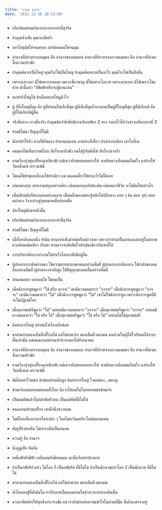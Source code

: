 ```yaml
---
title: 'คำคม ขงเบ้ง'
date: '2011-12-30 10:13:00'
---
```


  
* เกียรติยศย่อมเกิดจากการกระทำที่สุจริต  
  
* ถ้าคุณหัวเสีย คุณจะเสียหัว  
  
* อย่าไล่สุนัขให้จนตรอก อย่าต้อนคนให้จนมุม  
  
* อำนาจที่ปราศจากเหตุผล คือ อำนาจของคนพาล อำนาจที่ปราศจากความเมตตา คือ อำนาจที่นำมาซึ่งความปราชัย  
  
* ถ้าคุณคิดจะเป็นใหญ่ คุณก็จะได้เป็นใหญ ถ้าคุณคิดอยากเป็นอะไร คุณก็จะได้เป็นสิ่งนั้น  
  
* เพราะแสวงหา มิใช่เพราะรอคอย เพราะเชี่ยวชาญ มิใช่เพราะโอกาส เพราะสามารถ มิใช่เพราะโชคช่วย ดังนี้แล้ว "ลิขิตฟ้าหรือจะสู้มานะตน"  
  
* นกทำรังให้ดูไม้ ข้าเลือกนายให้ดูน้ำใจ  
  
* ผู้ ที่ยิ่งใหญ่ที่สุด คือ ผู้ที่ทำตนให้เล็กที่สุด ผู้ที่เล็กที่สุดก็จะกลายเป็นผู้ที่ใหญ่ที่สุด ผู้ที่มีเกียรติ คือ ผู้ที่ให้เกียรติผู้อื่น  
  
* จริงคือลวง ลวงคือจริง ถ้าคุณคิดว่าข้าศึกมีทางเลือกเพียง 2 ทาง จงแน่ใจได้ว่าเขาจะเลือกทางที่ 3  
  
* ถ้าสติไม่มา ปัญญาก็ไม่มี  
  
* มังกรถ้าไร้หัว หางก็ตีกันเอง ถ้าคานบนเอน คานล่างก็เบี้ยว ถ้าเสาเอกเฉียง เสาโทก็เฉ  
  
* คนมองไม่เห็นการณ์ไกล ภัยก็จะมาถึงตัว คนไม่รู้จักตัดไฟ ภัยก็จะน่ากลัว  
  
* ยามเรืองรุ่งพุ่งเปรี้ยงดุจเสียงฟ้า แม้เทวายังสยบหลบทางให้ จะหยิบดาวเดือนชมก็สมใจ คงร้องให้วันหนึ่งแน่ คราวแพ้มี  
  
* ไม้คดใช้ทำขอเหล็กงอใช้ทำเคียว แต่ คนคดเคี้ยวใช้ทำอะไรไม่ได้เลย  
  
* เล่นหมากรุก อย่าเอาแต่บุกอย่างเดียว เดินหมากรุกยังต้องคิด เดินหมากชีวิต จะไม่คิดได้อย่างไร  
  
* เมื่อเสียหลักก็ต้องหลบอย่างฉลาด เมื่อพลั้งพลาดต้องรู้หลึกใส่ปลีกหาง ค่อย ๆ คิด ค่อย ๆทำ ค่อยคลำทาง จึงจะย่างสู่จุดหมายเมื่อปลายมือ  
  
* ปลาใหญ่มักตายน้ำตื้น  
  
* เกียรติยศย่อมเกิดจากการกระทำที่สุจริต  
  
* ถ้าสติไม่มา ปัญญาก็ไม่มี  
  
* เมื่อใครสักคนหนึ่ง ทำผิด ท่านอย่าเพิ่งตำหนิหรือต่อว่าเขา เพราะถ้าท่านเป็นเขาและตกอยู่ในสภาพแวดล้อมเช่นเดียว กับเขา ท่านอาจจะตัดสินใจทำเช่นเดียวกับเขาก็ได้  
  
* การบริหารคือการทำงานให้สำเร็จโดยอาศัยมือผู้อื่น  
  
* ผู้ปกครองระดับธรรมดา ใช้ความสารมารถของตนอย่างเต็มที่ ผู้ปกครองระดับกลาง ใช้กำลังของคนอื่นอย่างเต็มที่ ผู้ปกครองระดับสูง ใช้ปัญญาของคนอื่นอย่างเต็มที่  
  
* อ่านคนออก บอกคนได้ ใช้คนเป็น  
  
* เมื่อนักการฑูตพูดว่า "ใช่ หรือ อาจจะ" เขามีความหมายว่า "อาจจะ" เมื่อนักการฑูตพูดว่า "อาจจะ" เขามีความหมายว่า "ไม่" เมื่อนักการฑูตพูดว่า "ไม่" เขาไม่ใช่นักการฑูต เพราะนักการฑูตที่ดีจะไม่ปฏิเสธใคร  
  
* เมื่อสุภาพสตรีพูดว่า "ไม่" หล่อนมีความหมายว่า "อาจจะ" เมื่อสุภาพสตรีพูดว่า "อาจจะ" หล่อนมีความหมายว่า "ใช่ หรือ ได้" เมื่อสุภาพสตรีพูดว่า "ใช่ หรือ ได้" หล่อนไม่ใช่สุภาพสตรี  
  
* คิดทำการใหญ่ อย่าสนใจเรื่องเล็กน้อย  
  
* ตาสามารถมองเห็นสิ่งที่ไกลได้ แต่ไม่สามารถ มองเห็นคิ้วของตน คนส่วนใหญ่ใส่ใจกับผลได้ระยะสั้นเท่านั้น แต่คนฉลาดอย่างแท้จริงจะมองไปยังอนาคต  
  
* อำนาจที่ปราศจากเหตุผล คือ อำนาจของคนพาล อำนาจที่ปราศจากความเมตตา คือ อำนาจที่นำมาซึ่งความปราชัย  
  
* ยามเรืองรุ่งพุ่งเปรี้ยงดุจเสียงฟ้า แม้เทวายังสยบหลบทางให้ จะหยิบดาวเดือนชมก็สมใจ คงร้องให้วันหนึ่งแน่ คราวแพ้มี  
  
* ตัดไผ่อย่าไว้หน่อ ฆ่าพ่ออย่าเหลือลูก คิดทำการใหญ่ ใจคอต้อง...มหาญ  
  
* ข้าพเจ้ายอมทรยศต่อคนทั้งโลก ดีกว่าให้คนในโลกทรยศต่อข้าพเจ้า  
  
* เป็นแม่ทัพแล้วไม่กล้าตัดหัวคน เป็นแม่ทัพที่ดีไม่ได้  
  
* คนฉลาดปราดเปรื่อง เขานั่งนิ่งสงวนคม  
  
* ไม่มีใครเลี้ยงอาหารใครเปล่า ๆ โดยไม่หวังผลประโยชน์ตอบแทน  
  
* ศัตรูที่ร้ายเหลือ ไม่เท่าเกลือเป็นหนอน  
  
* ความรู้ คือ อำนาจ  
  
* นั่งภูดูเสือ กัดกัน  
  
* เหนือฟ้ายังมีฟ้า เหนือคนยังมียอดคน ฉะนั้นจึงอย่าประมาท  
  
* ถ้าเป็นกษัตริย์ แล้ว ไม่โลภ ก็ เป็นกษัตริย์ ที่ดีไม่ได้ ถ้าเป็นนักบวชแล้วโลภ ก็ เป็นนักบวช ที่ดีไม่ได้  
  
* ตาสามารถมองเห็นสิ่งที่ไกลได้ แต่ไม่สามารถ มองเห็นคิ้วของตน  
  
* น้ำไหลลงสู่ที่ต่ำฉันใด เราก็กลายเป็นคนฉลาดในช่วงเวลาลำบากฉันนั้น  
  
* ดวงอาทิตย์ทำให้ทุกสิ่งกระจ่างชัด แต่ เรายังต้องทำความเข้าใจในส่วนที่มืด ซึ่งยังคงดำรงอยู่  

